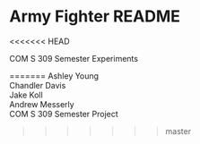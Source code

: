 # Army Fighter README
<<<<<<< HEAD

COM S 309 Semester Experiments

=======
Ashley Young <br />
Chandler Davis <br />
Jake Koll <br />
Andrew Messerly <br />
COM S 309 Semester Project
>>>>>>> master
